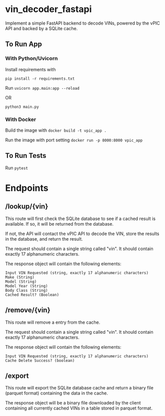 # vin_decoder_fastapi
Implement a simple FastAPI backend to decode VINs, powered by the vPIC API and backed by a SQLite cache.

## To Run App

### With Python/Uvicorn
Install requirements with 
```
pip install -r requirements.txt
```

Run 
```uvicorn app.main:app --reload```

OR 
```
python3 main.py
```

### With Docker
Build the image with 
```docker build -t vpic_app .```

Run the image with port setting 
```docker run -p 8000:8000 vpic_app```


## To Run Tests

Run ```pytest```


# Endpoints

## /lookup/{vin}

This route will first check the SQLite database to see if a cached result is available. If so, it will be returned from the database.

If not, the API will contact the vPIC API to decode the VIN, store the results in the database, and return the result.

The request should contain a single string called "vin". It should contain exactly 17 alphanumeric characters.

The response object will contain the following elements:

    Input VIN Requested (string, exactly 17 alphanumeric characters)
    Make (String)
    Model (String)
    Model Year (String)
    Body Class (String)
    Cached Result? (Boolean)


## /remove/{vin}

This route will remove a entry from the cache.

The request should contain a single string called "vin". It should contain exactly 17 alphanumeric characters.

The response object will contain the following elements:

    Input VIN Requested (string, exactly 17 alphanumeric characters)
    Cache Delete Success? (boolean)


## /export

This route will export the SQLite database cache and return a binary file (parquet format) containing the data in the cache.

The response object will be a binary file downloaded by the client containing all currently cached VINs in a table stored in parquet format.
